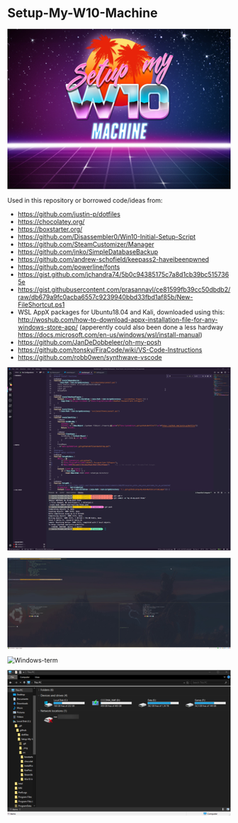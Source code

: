 # Setup-My-W10-Machine

<img src="_img/logo.jpg" alt="drawing" width="750"/>


Used in this repository or borrowed code/ideas from:
 - https://github.com/justin-p/dotfiles
 - https://chocolatey.org/
 - https://boxstarter.org/
 - https://github.com/Disassembler0/Win10-Initial-Setup-Script
 - https://github.com/SteamCustomizer/Manager
 - https://github.com/jnko/SimpleDatabaseBackup
 - https://github.com/andrew-schofield/keepass2-haveibeenpwned
 - https://github.com/powerline/fonts
 - https://gist.github.com/jchandra74/5b0c94385175c7a8d1cb39bc5157365e
 - https://gist.githubusercontent.com/prasannavl/ce81599fb39cc50dbdb2/raw/db679a9fc0acba6557c9239940bbd33fbd1af85b/New-FileShortcut.ps1
 - WSL AppX packages for Ubuntu18.04 and Kali, downloaded using this: http://woshub.com/how-to-download-appx-installation-file-for-any-windows-store-app/ (apperently could also been done a less hardway https://docs.microsoft.com/en-us/windows/wsl/install-manual)
 - https://github.com/JanDeDobbeleer/oh-my-posh
 - https://github.com/tonsky/FiraCode/wiki/VS-Code-Instructions
 - https://github.com/robb0wen/synthwave-vscode

![vscode](_img/Code_YNk0nJukB8.png)  

![ConEmu](_img/ConEmu64_m464DKRBOi.jpg)

![Windows-term](https://github.com/justin-p/dotfiles/blob/master/_img/windows_terminal.gif?raw=true)

![Explorer](_img/explorer_qMPBljG7ib.png)


